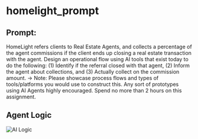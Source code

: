 # homelight_prompt

## Prompt:
HomeLight refers clients to Real Estate Agents, and collects a percentage of the agent commissions if the client ends up closing a real estate transaction with the agent.
Design an operational flow using AI tools that exist today to do the following: 
(1) Identify if the referral closed with that agent, 
(2) Inform the agent about collections, and 
(3) Actually collect on the commission amount.
-> Note:
Please showcase process flows and types of tools/platforms you would use to construct this.
Any sort of prototypes using AI Agents highly encouraged.
Spend no more than 2 hours on this assignment.

## Agent Logic

![AI Logic]([https://myoctocat.com/assets/images/base-octocat.svg](https://github.com/irene-midnight-datalog/homelight_prompt/edit/main/ai_logic.png))
